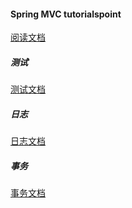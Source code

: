 #### Spring MVC tutorialspoint
[阅读文档](https://www.tutorialspoint.com/spring/spring_beans_autowiring.htm)
##### 测试
[测试文档]()
##### 日志
[日志文档](https://www.tutorialspoint.com/spring/logging_with_log4j.htm)
##### 事务
[事务文档](https://www.tutorialspoint.com/spring/spring_transaction_management.htm)
